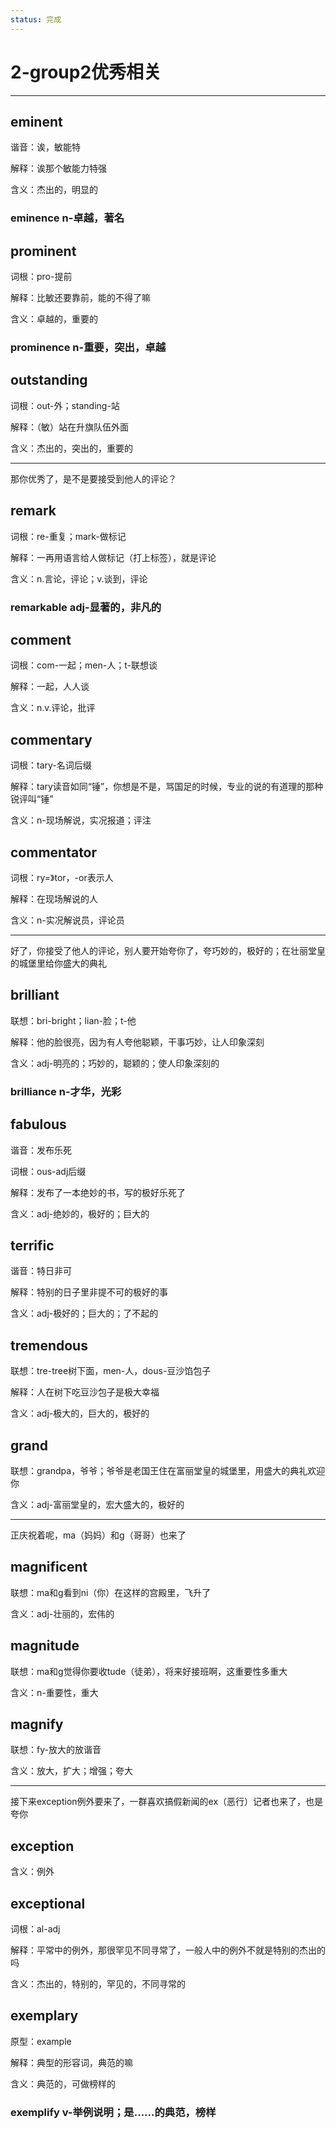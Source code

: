```yaml
---
status: 完成
---
```

# 2-group2优秀相关

---

## eminent

谐音：诶，敏能特

解释：诶那个敏能力特强

含义：杰出的，明显的

### eminence n-卓越，著名


## prominent

词根：pro-提前

解释：比敏还要靠前，能的不得了嘛

含义：卓越的，重要的

### prominence n-重要，突出，卓越


## outstanding

词根：out-外；standing-站

解释：（敏）站在升旗队伍外面

含义：杰出的，突出的，重要的


---
那你优秀了，是不是要接受到他人的评论？

## remark

词根：re-重复；mark-做标记

解释：一再用语言给人做标记（打上标签），就是评论

含义：n.言论，评论；v.谈到，评论

### remarkable adj-显著的，非凡的


## comment

词根：com-一起；men-人；t-联想谈

解释：一起，人人谈

含义：n.v.评论，批评


## commentary

词根：tary-名词后缀

解释：tary读音如同“锤”，你想是不是，骂国足的时候，专业的说的有道理的那种锐评叫“锤”

含义：n-现场解说，实况报道；评注


## commentator

词根：ry=》tor，-or表示人

解释：在现场解说的人

含义：n-实况解说员，评论员



---
好了，你接受了他人的评论，别人要开始夸你了，夸巧妙的，极好的；在壮丽堂皇的城堡里给你盛大的典礼

## brilliant

联想：bri-bright；lian-脸；t-他

解释：他的脸很亮，因为有人夸他聪颖，干事巧妙，让人印象深刻

含义：adj-明亮的；巧妙的，聪颖的；使人印象深刻的

### brilliance n-才华，光彩


## fabulous

谐音：发布乐死

词根：ous-adj后缀

解释：发布了一本绝妙的书，写的极好乐死了

含义：adj-绝妙的，极好的；巨大的


## terrific

谐音：特日非可

解释：特别的日子里非提不可的极好的事

含义：adj-极好的；巨大的；了不起的


## tremendous

联想：tre-tree树下面，men-人，dous-豆沙馅包子

解释：人在树下吃豆沙包子是极大幸福

含义：adj-极大的，巨大的，极好的


## grand

联想：grandpa，爷爷；爷爷是老国王住在富丽堂皇的城堡里，用盛大的典礼欢迎你

含义：adj-富丽堂皇的，宏大盛大的，极好的


---
正庆祝着呢，ma（妈妈）和g（哥哥）也来了

## magnificent

联想：ma和g看到ni（你）在这样的宫殿里，飞升了

含义：adj-壮丽的，宏伟的


## magnitude

联想：ma和g觉得你要收tude（徒弟），将来好接班啊，这重要性多重大

含义：n-重要性，重大


## magnify

联想：fy-放大的放谐音

含义：放大，扩大；增强；夸大


---
接下来exception例外要来了，一群喜欢搞假新闻的ex（恶行）记者也来了，也是夸你

## exception

含义：例外


## exceptional

词根：al-adj

解释：平常中的例外，那很罕见不同寻常了，一般人中的例外不就是特别的杰出的吗

含义：杰出的，特别的，罕见的，不同寻常的


## exemplary

原型：example

解释：典型的形容词，典范的嘛

含义：典范的，可做榜样的

### exemplify v-举例说明；是……的典范，榜样